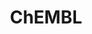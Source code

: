 ---
layout: default
bigquery: https://console.cloud.google.com/bigquery?p=patents-public-data&d=ebi_chembl&page=dataset
citation: '"The ChEMBL database in 2017." Anna Gaulton, Anne Hersey, Michał Nowotka,
  A Patrícia Bento, Jon Chambers, David Mendez, Prudence Mutowo, Francis Atkinson,
  Louisa J Bellis, Elena Cibrián-Uhalte, Mark Davies, Nathan Dedman, Anneli Karlsson,
  María Paula Magariños, John P Overington, George Papadatos, Ines Smit, Andrew R
  Leach Nucleic acids Research (2017) 45 (Database Issue), D945-D954'
contributors: European Bioinformatics Institute
cost: None
description: ChEMBL Data is a manually curated database of small molecules used in
  drug discovery, including information about existing patented drugs.
documentation: 'schema: https://www.ebi.ac.uk/chembl/db_schema


  '
last_edit: 04/06/2022, 05:49:50
location: https://console.cloud.google.com/marketplace/product/google_patents_public_datasets/chembl
maintained_by: EMBL-EBI, an outstation of European Molecular Biology Laboratory
related_publications: '

  ChEMBL: towards direct deposition of bioassay data.


  Mendez D, Gaulton A, Bento AP, Chambers J, De Veij M, Félix E, Magariños MP, Mosquera
  JF, Mutowo P, Nowotka M, Gordillo-Marañón M, Hunter F, Junco L, Mugumbate G, Rodriguez-Lopez
  M, Atkinson F, Bosc N, Radoux CJ, Segura-Cabrera A, Hersey A, Leach AR.


  — Nucleic Acids Res. 2019; 47(D1):D930-D940. doi: 10.1093/nar/gky1075

  '
schema_fields:
- parameter_type
- standard_value
- ref_id
- molecule_type
- compsyn_id
- component_id
- volume
- short_name
- related_tid
- aspect
- annotation
- standard_units
- mw_freebase
- chembl_id
- l2
- standard_inchi
- hrac_class_id
- l8
- level2_description
- level3
- pathway_key
- mol_frac_id
- bao_id
- mc_tax_id
- value
- mecref_id
- ad_type
- job_id
- molregno
- num_ro5_violations
- compound_key
- cell_ontology_id
- comp_class_id
- activity_comment
- stem_class
- pchembl_value
- assay_desc
- updated_by
- usan_substem
- alogp
- ddd_comment
- patent_use_code
- cell_id
- normal_range_max
- previous_company
- submission_date
- uberon_id
- cell_name
- mesh_heading
- activity_id
- caloha_id
- applicant_full_name
- enzyme_name
- publication_number
- metabolite_record_id
- tax_id
- priority
- withdrawn_country
- efo_id
- assay_source
- qudt_units
- l5
- organism
- molecular_species
- black_box_warning
- warning_type
- warning_year
- bao_format
- mc_target_name
- standard_inchi_key
- first_approval
- curated_by
- protein_class_synonym
- idx
- domain_name
- full_molformula
- predbind_id
- issue
- helm_notation
- efo_term
- canonical_smiles
- availability_type
- warning_description
- ddd_id
- acd_logd
- first_in_class
- domain_id
- heavy_atoms
- assay_type
- molecular_mechanism
- source_domain_id
- assay_cell_type
- molsyn_id
- as_id
- acd_most_apka
- orig_description
- parameter_value
- chebi_par_id
- nda_type
- therapeutic_flag
- hbd
- standard_upper_value
- journal
- ddd_value
- name
- parent_molregno
- class_level
- bto_id
- assay_subcellular_fraction
- acd_logp
- natural_product
- ap_id
- innovator_company
- assay_test_type
- prod_pat_id
- max_phase_for_ind
- component_type
- cpd_str_alert_id
- record_id
- indication_class
- authors
- route
- res_stem_id
- acd_most_bpka
- aidx
- domain_description
- start_position
- sei
- mol_hrac_id
- withdrawn_class
- published_units
- prodrug
- assay_organism
- cidx
- frac_class_id
- active_ingredient
- met_id
- tid
- patent_expire_date
- std_act_id
- tid_fixed
- molfile
- alert_name
- cx_logp
- end_position
- met_comment
- src_description
- site_id
- src_id
- num_lipinski_ro5_violations
- substrate_record_id
- level2
- log_id
- direct_interaction
- indref_id
- src_assay_id
- company
- relation
- db_source
- cx_logd
- country
- year
- mechanism_comment
- hrac_code
- bao_endpoint
- compd_id
- frac_code
- smid
- metref_id
- creation_date
- compound_name
- assay_id
- drug_product_flag
- definition
- biocomp_id
- atc_code
- species_group_flag
- stem
- usan_stem
- ref_type
- warning_class
- assay_tissue
- type
- level1_description
- relationship_desc
- target_mapping
- confidence
- comp_go_id
- product_id
- rtb
- pathway_id
- sequence_md5sum
- last_active
- le
- mol_atc_id
- ddd_units
- cx_most_apka
- usan_stem_id
- comments
- targrel_id
- sitecomp_id
- research_stem
- mesh_id
- version
- hba_lipinski
- warnref_id
- max_phase
- assay_param_id
- label
- smarts
- data_validity_comment
- psa
- relationship_type
- approval_date
- mc_target_accession
- dosage_form
- title
- mol_irac_id
- protein_class_id
- parent_type
- clo_id
- ingredient
- warning_id
- cell_source_organism
- major_class
- bei
- l4
- uo_units
- assay_category
- lle
- level4_description
- subgroup
- assay_strain
- go_id
- dosed_ingredient
- l3
- mec_id
- cl_lincs_id
- isoform
- trade_name
- upper_value
- l7
- site_name
- patent_no
- abstract
- doi
- strength
- cell_description
- standard_flag
- oc_id
- text_value
- published_relation
- l6
- inorganic_flag
- hba
- drug_substance_flag
- withdrawn_reason
- delist_flag
- src_short_name
- published_value
- action_type
- mutation
- alert_id
- withdrawn_year
- doc_id
- mc_target_type
- who_name
- who_extra
- parent_id
- cellosaurus_id
- enzyme_tid
- description
- withdrawn_flag
- confidence_score
- standard_type
- warning_country
- toid
- entity_id
- actsm_id
- mc_organism
- updated_on
- target_desc
- first_page
- formulation_id
- oral
- downgraded
- rgid
- cx_most_bpka
- protclasssyn_id
- potential_duplicate
- sequence
- num_alerts
- domain_type
- irac_class_id
- standard_relation
- ddd_admr
- result_flag
- l1
- standard_text_value
- synonyms
- hbd_lipinski
- component_synonym
- accession
- drugind_id
- entity_type
- site_residues
- binding_site_comment
- usan_stem_definition
- met_conversion
- pubmed_id
- active_molregno
- parent_go_id
- curation_comment
- qed_weighted
- polymer_flag
- topical
- relationship
- irac_code
- path
- normal_range_min
- homologue
- last_page
- alert_set_id
- usan_year
- tissue_id
- structure_type
- patent_id
- selectivity_comment
- ridx
- src_compound_id
- cell_source_tax_id
- db_version
- syn_type
- mw_monoisotopic
- cell_source_tissue
- pref_name
- source
- level5
- ro3_pass
- mechanism_of_action
- prediction_method
- targcomp_id
- published_type
- level3_description
- ref_url
- assay_tax_id
- status
- protein_class_desc
- target_type
- doc_type
- set_name
- units
- disease_efficacy
- drug_record_id
- tbl
- class_type
- activity_count
- level1
- level4
- chirality
- ass_cls_map_id
- aromatic_rings
- variant_id
- full_mwt
- co_stem_id
- assay_class_id
- parenteral
- stat
shortname: chembl
tags:
- biotechnology
- health
- chemical
- bioinformatics
- medical
terms_of_use: CC BY-SA 3.0
title: ChEMBL
uuid: e232a192-965c-4ec9-904c-155b6dfe56c5
---